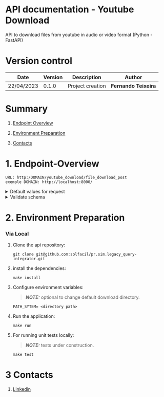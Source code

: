 # API documentation - **Youtube Download**

  API to download files from youtube in audio or video format (Python - FastAPI)

# Version control

| Date       | Version | Description          | Author                    |
|------------|---------|----------------------|---------------------------|
| 22/04/2023 | 0.1.0   | Project creation     | **Fernando Teixeira** |

# Summary
1. [Endpoint Overview](#1-Endpoint-Overview)

2. [Environment Preparation](#2-Environment-Preparation)

3. [Contacts](#3-Contacts)

# 1. Endpoint-Overview 

    URL: http:/DOMAIN/youtube_download/file_download_post
    exemple DOMAIN: http://localhost:8000/

  <details>
    <summary> Default values for request</summary>

  ```json

    {
      "link": "https://www.youtube.com/watch?v=9bZkp7q19f0",
      "output": "audio",
      "directory_save": "/home/youtubeDownload/"
    }

  ```
  </details>  
  <details>
    <summary> Validate schema</summary>

  ```json

    {
      "link": string,
      "output": string,
      "directory_save": string,
    }

  ```
  </details>
  
# 2. Environment Preparation
### Via Local 
1. Clone the api repository:
    ```shell
    git clone git@github.com:solfacil/pr.sim.legacy_query-integrator.git
    ```
    
3. install the dependencies:
    ```shell
    make install
    ```

4. Configure environment variables:
    > **_NOTE:_** optional to change default download directory.
    ```shell
    PATH_SYTEM= <directory path>
    ```

5. Run the application:
     ```shell
     make run
     ```

6. For running unit tests locally:
   > **_NOTE:_** tests under construction.

     ```shell
     make test
     ```

# 3 Contacts
1. [Linkedin](https://www.linkedin.com/in/fernandodesouzateixeira)
